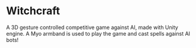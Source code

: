 # Witchcraft
A 3D gesture controlled competitive game against AI, made with Unity engine. A Myo armband is used to play the game and cast spells against AI bots!
